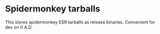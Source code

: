 # Spidermonkey tarballs

This stores spidermonkey ESR tarballs as release binaries. Convenient for dev on 0 A.D.
